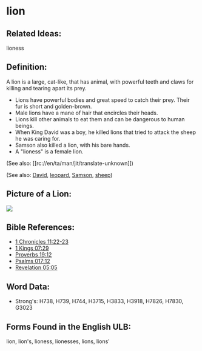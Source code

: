 # lion

## Related Ideas:

lioness

## Definition:

A lion is a large, cat-like, that has animal, with powerful teeth and claws for killing and tearing apart its prey.

* Lions have powerful bodies and great speed to catch their prey. Their fur is short and golden-brown.
* Male lions have a mane of hair that encircles their heads.
* Lions kill other animals to eat them and can be dangerous to human beings.
* When King David was a boy, he killed lions that tried to attack the sheep he was caring for.
* Samson also killed a lion, with his bare hands.
* A "lioness" is a female lion.

(See also: [[rc://en/ta/man/jit/translate-unknown]])

(See also: [David](../names/david.md), [leopard](../other/leopard.md), [Samson](../names/samson.md), [sheep](../other/sheep.md))

## Picture of a Lion:

<a href="https://content.bibletranslationtools.org/WycliffeAssociates/en_tw/raw/branch/master/PNGs/l/Lion_fc.png"><img src="https://content.bibletranslationtools.org/WycliffeAssociates/en_tw/raw/branch/master/PNGs/l/Lion_fc.png" ></a>

## Bible References:

* [1 Chronicles 11:22-23](rc://en/tn/help/1ch/11/22)
* [1 Kings 07:29](rc://en/tn/help/1ki/07/29)
* [Proverbs 19:12](rc://en/tn/help/pro/19/12)
* [Psalms 017:12](rc://en/tn/help/psa/017/012)
* [Revelation 05:05](rc://en/tn/help/rev/05/05)

## Word Data:

* Strong's: H738, H739, H744, H3715, H3833, H3918, H7826, H7830, G3023

## Forms Found in the English ULB:

lion, lion's, lioness, lionesses, lions, lions'
